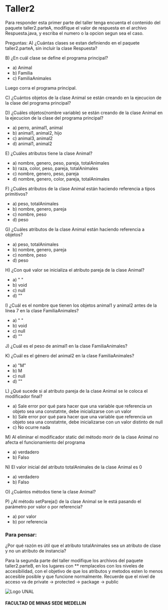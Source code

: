 # Taller2
Para responder esta primer parte del taller tenga encuenta el contenido del paquete taller2.parteA, modifique el valor de respuesta en el archivo Respuesta.java, y escriba el numero o la opcion segun sea el caso.

Preguntas:
A) ¿Cuántas clases se estan definiendo en el paquete taller2.parteA, sin incluir la clase Respuesta?

B) ¿En cuál clase se define el programa principal? 
- a) Animal
- b) Familia
- c) FamiliaAnimales

Luego corra el programa principal.

C) ¿Cuántos objetos de la clase Animal se están creando en la ejecucion de la clase del programa principal?

D) ¿Cuáles objetos(nombre variable) se están creando de la clase Animal en la ejecucion de la clase del programa principal?
- a) perro, animal1, animal
- b) animal1, animal2, hijo
- c) animal3, animal2
- d) animal1, animal2

E) ¿Cuáles atributos tiene la clase Animal?
- a) nombre, genero, peso, pareja, totalAnimales
- b) raza, color, peso, pareja, totalAnimales
- c) nombre, genero, peso, pareja
- d) nombre, genero, color, pareja, totalAnimales

F) ¿Cuáles atributos de la clase Animal están haciendo referencia a tipos primitivos?
- a) peso, totalAnimales
- b) nombre, genero, pareja
- c) nombre, peso
- d) peso

G) ¿Cuáles atributos de la clase Animal están haciendo referencia a objetos?
- a) peso, totalAnimales
- b) nombre, genero, pareja
- c) nombre, peso
- d) peso

H) ¿Con qué valor se inicializa el atributo pareja de la clase Animal?
- a) " "
- b) void
- c) null
- d) ""

I) ¿Cuál es el nombre que tienen los objetos animal1 y animal2 antes de la línea 7 en la clase FamiliaAnimales?
- a) " "
- b) void
- c) null
- d) ""

J) ¿Cuál es el peso de animal1 en la clase FamiliaAnimales?

K) ¿Cuál es el género del animal2 en la clase FamiliaAnimales?
- a) "M"
- b) M
- c) null
- d) ""

L) ¿Qué sucede si al atributo pareja de la clase Animal se le coloca el modificador final? 
- a) Sale error por qué para hacer que una variable que referencia un objeto sea una constatnte, debe inicializarse con un valor
- b) Sale error por qué para hacer que una variable que referencia un objeto sea una constatnte, debe inicializarse con un valor distinto de null
- c) No ocurre nada

M) Al eliminar el modificador static del método morir de la clase Animal no afecta el funcionamiento del programa
- a) verdadero
- b) Falso

N) El valor inicial del atributo totalAnimales de la clase Animal es 0
- a) verdadero
- b) Falso

O) ¿Cuántos métodos tiene la clase Animal?

P) ¿Al método setPareja() de la clase Animal se le está pasando el parámetro por valor o por referencia?
- a) por valor
- b) por referencia

### Para pensar:
¿Por qué razón es útil que el atributo totalAnimales sea un atributo de clase y no un atributo de instancia?

Para la segunda parte del taller modifique los archivos del paquete taller2.parteB, en los lugares con ** remplacelos con los niveles de accesibilidad, con el objetivo de que los atributos y metodos esten lo menos accesible posible y que funcione normalmente.
Recuerde que el nivel de acceso va de private -> protected -> package -> public

![Logo UNAL](https://github.com/POO-UNALMED/useful/blob/master/img/escudoUnal_black.png)
#### FACULTAD DE MINAS  SEDE MEDELLIN
